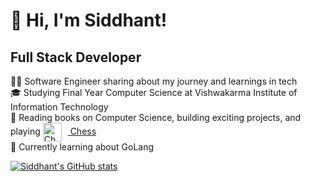 


# 👋 Hi, I'm Siddhant!

## **Full Stack Developer**

👨‍💻 Software Engineer sharing about my journey and learnings in tech<br/>
🎓 Studying Final Year Computer Science at Vishwakarma Institute of Information Technology<br/>
🎨 Reading books on Computer Science, building exciting projects, and playing 
<a href="https://www.chess.com/member/siddhantkandi_81" target="_blank">
    <img alt="Chess" width="30px" style="vertical-align:middle; padding-right:10px;" src="https://play-lh.googleusercontent.com/A3MvSm0eEVCkHQP9rUE1Cl3ju90CqCjTxcQqt4tBDzEMT7RWixWBCFgT7mIcN0hk2Q"/>
    Chess
</a><br/>
💭 Currently learning about GoLang<br/>

<!-- GitHub stats from https://github.com/anuraghazra/github-readme-stats -->
[![Siddhant's GitHub stats](https://github-readme-stats.vercel.app/api?username=Siddhantkandi&show_icons=true&theme=radical)](https://github.com/anuraghazra/github-readme-stats)


